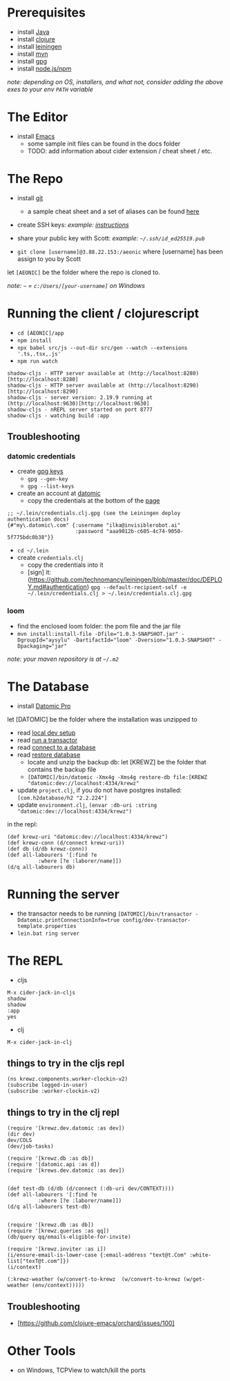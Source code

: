  # Prerequisites
        
- install [Java](https://www.oracle.com/java/technologies/downloads/)
- install [clojure](https://clojure.org/guides/install_clojure)
- install [leiningen](https://leiningen.org/)        
- install [mvn](https://maven.apache.org/download.cgi)       
- install [gpg](https://gnupg.org/download/)
- install [node.js/npm](https://nodejs.org/en/download)

*note: depending on OS, installers, and what not, consider adding the above exes to your env `PATH` variable*

# The Editor
        
- install [Emacs](https://www.gnu.org/software/emacs/download.html)
  - some sample init files can be found in the docs folder
  - TODO: add information about cider extension / cheat sheet / etc.

# The Repo
        
- install [git](https://git-scm.com/downloads)
  - a sample cheat sheet and a set of aliases can be found [here](https://github.com/iguigova/snippets_docs/blob/master/git.cheatsheet)
- create SSH keys: *example: [instructions](https://www.atlassian.com/git/tutorials/git-ssh)*
- share your public key with Scott: *example: `~/.ssh/id_ed25519.pub`*
  
- `git clone [username]@3.88.22.153:/aeonic` where [username] has been assign to you by Scott

let `[AEONIC]` be the folder where the repo is cloned to.
        
*note: `~` = `c:/Users/[your-username]` on Windows*

# Running the client / clojurescript
- `cd [AEONIC]/app`
- `npm install`
- `npx babel src/js --out-dir src/gen --watch --extensions '.ts,.tsx,.js'`
- `npm run watch`
```
shadow-cljs - HTTP server available at (http://localhost:8280)[http://localhost:8280]
shadow-cljs - HTTP server available at (http://localhost:8290)[http://localhost:8290]
shadow-cljs - server version: 2.19.9 running at (http://localhost:9630)[http://localhost:9630]
shadow-cljs - nREPL server started on port 8777
shadow-cljs - watching build :app
```

## Troubleshooting
### datomic credentials

- create [gpg keys](https://github.com/technomancy/leiningen/blob/stable/doc/GPG.md)
  - `gpg --gen-key`
  - `gpg --list-keys`              
- create an account at [datomic](https://my.datomic.com/)
  - copy the credentials at the bottom of the [page](https://my.datomic.com/)
```
;; ~/.lein/credentials.clj.gpg (see the Leiningen deploy authentication docs)
{#"my\.datomic\.com" {:username "ilka@invisiblerobot.ai"
                      :password "aaa9012b-c605-4c74-9050-5f775bdc0b38"}}
```
- `cd ~/.lein`
- create `credentials.clj` 
  - copy the credentials into it
  - [sign] it: (https://github.com/technomancy/leiningen/blob/master/doc/DEPLOY.md#authentication) `gpg --default-recipient-self -e ~/.lein/credentials.clj > ~/.lein/credentials.clj.gpg`
        
### loom
- find the enclosed loom folder: the pom file and the jar file
- `mvn install:install-file -Dfile="1.0.3-SNAPSHOT.jar" -DgroupId="aysylu" -DartifactId="loom" -Dversion="1.0.3-SNAPSHOT" -Dpackaging="jar"`

*note: your maven repository is at `~/.m2`*
        
# The Database
- install [Datomic Pro](https://docs.datomic.com/pro/getting-started/get-datomic.html)

let [DATOMIC] be the folder where the installation was unzipped to

- read [local dev setup](https://docs.datomic.com/pro/getting-started/dev-setup.html)
- read [run a transactor](https://docs.datomic.com/pro/getting-started/transactor.html)
- read [connect to a database](https://docs.datomic.com/pro/getting-started/connect-to-a-database.html)
- read [restore database](https://docs.datomic.com/pro/operation/backup.html#restoring)
  - locate and unzip the backup db: let [KREWZ] be the folder that contains the backup file
  - `[DATOMIC]/bin/datomic -Xmx4g -Xms4g restore-db file:[KREWZ "datomic:dev://localhost:4334/krewz"`
- update `project.clj`, if you do not have postgres installed: `[com.h2database/h2 "2.2.224"]`
- update `environment.clj`, `(envar :db-uri :string "datomic:dev://localhost:4334/krewz")`

in the repl: 
```
(def krewz-uri "datomic:dev://localhost:4334/krewz")
(def krewz-conn (d/connect krewz-uri))
(def db (d/db krewz-conn))
(def all-labourers '[:find ?e
          :where [?e :laborer/name]])
(d/q all-labourers db)
``` 

# Running the server
- the transactor needs to be running
`[DATOMIC]/bin/transactor -Ddatomic.printConnectionInfo=true config/dev-transactor-template.properties`
- `lein.bat ring server`

# The REPL
- cljs
```
M-x cider-jack-in-cljs
shadow
shadow
:app
yes
```
- clj
```
M-x cider-jack-in-clj
```

## things to try in the cljs repl
```
(ns krewz.components.worker-clockin-v2)
(subscribe logged-in-user)
(subscribe :worker-clockin-v2)
```

## things to try in the clj repl
```
(require '[krewz.dev.datomic :as dev])
(dir dev)
dev/COLS
(dev/job-tasks)

(require '[krewz.db :as db])
(require '[datomic.api :as d])
(require '[krews.dev.datomic :as dev])


(def test-db (d/db (d/connect (:db-uri dev/CONTEXT))))
(def all-labourers '[:find ?e
          :where [?e :laborer/name]])
(d/q all-labourers test-db)


(require '[krewz.db :as db])
(require '[krewz.queries :as qq])
(db/query qq/emails-eligible-for-invite)

(require '[krewz.inviter :as i])
(i/ensure-email-is-lower-case {:email-address "text@t.Com" :white-list["texT@t.com"]})
(i/context)

(:krewz-weather (w/convert-to-krewz  (w/convert-to-krewz (w/get-weather (env/context)))))
```

## Troubleshooting
- [https://github.com/clojure-emacs/orchard/issues/100]

# Other Tools
- on Windows, TCPView to watch/kill the ports
